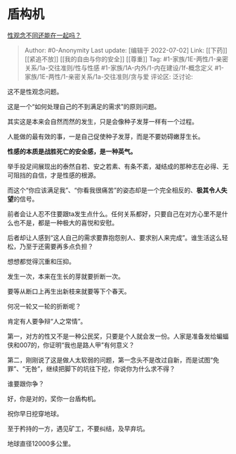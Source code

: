 # 盾构机
[性观念不同还能在一起吗？](https://www.zhihu.com/question/24015378/answer/2554702542)

> Author: #0-Anonymity
> Last update: [编辑于 2022-07-02]
> Link: [[下药]] [[紧追不放]] [[我的自由与你的安全]] [[尊重]]
> Tag: #1-家族/1E-两性/1-亲密关系/1a-交往准则/性与性感 #1-家族/1A-内外/1-内在建设/1f-概念定义 #1-家族/1E-两性/1-亲密关系/1a-交往准则/贪与爱
> 评论区:
> 泛讨论:

这不是性观念问题。

这是一个“如何处理自己的不到满足的需求”的原则问题。

其实这是本来会自然而然的发生，只是会像种子发芽一样有一个过程。

人能做的最有效的事，一是自己促使种子发芽，而是不要妨碍嫩芽生长。

**性感的本质是战胜死亡的安全感，是一种英气。**

举手投足间展现出的泰然自若、安之若素、有条不紊，凝结成的那种志在必得、无可阻挡的自信，才是性感的根源。

而这个“你应该满足我”、“你看我很痛苦”的姿态却是一个完全相反的、**极其令人失望**的信号。

前者会让人忍不住要跟ta发生点什么。任何关系都好，只要自己在对方心里不是什么也不是，都是一种极大的喜悦和安慰。

后者却让人感到“这人自己的需求要靠抱怨别人、要求别人来完成”。谁生活这么轻松，乃至于还需要再多点负担？

想想都觉得沉重和压抑。

发生一次，本来在生长的芽就要折断一次。

要等从断口上再生出新枝来就要等下个春天。

何况一轮又一轮的折断呢？

肯定有人要争辩“人之常情”。

第一，对方的性又不是一种公民奖，只要是个人就会发一份。人家是准备发给蝙蝠侠和007的，你证明“我也是路人甲”有何意义？

第二，刚刚说了这是做人太软弱的问题，第一念头不是改过自新，而是试图“免罪”、“无咎”，继续把脚下的坑往下挖，你说你为什么求不得？

谁要跟你争？

好，你是对的，奖你一台盾构机。

祝你早日挖穿地球。

至于矜持的一方，遇见矿工，不要纠结，及早弃坑。

地球直径12000多公里。
